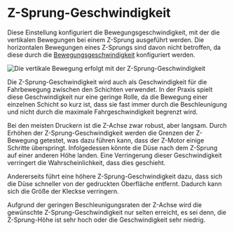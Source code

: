 Z-Sprung-Geschwindigkeit
====
Diese Einstellung konfiguriert die Bewegungsgeschwindigkeit, mit der die vertikalen Bewegungen bei einem Z-Sprung ausgeführt werden. Die horizontalen Bewegungen eines Z-Sprungs sind davon nicht betroffen, da diese durch die [Bewegungsgeschwindigkeit](speed_travel.md) konfiguriert werden.

![Die vertikale Bewegung erfolgt mit der Z-Sprung-Geschwindigkeit](../../../articles/images/speed_z_hop.svg)

<!--if cura_version >= 4.2-->Die Z-Sprung-Geschwindigkeit wird auch als Geschwindigkeit für die Fahrbewegung zwischen den Schichten verwendet. In der Praxis spielt diese Geschwindigkeit nur eine geringe Rolle, da die Bewegung einer einzelnen Schicht so kurz ist, dass sie fast immer durch die Beschleunigung und nicht durch die maximale Fahrgeschwindigkeit begrenzt wird.<!--endif-->

Bei den meisten Druckern ist die Z-Achse zwar robust, aber langsam. Durch Erhöhen der Z-Sprung-Geschwindigkeit werden die Grenzen der Z-Bewegung getestet, was dazu führen kann, dass der Z-Motor einige Schritte überspringt. Infolgedessen könnte die Düse nach dem Z-Sprung auf einer anderen Höhe landen. Eine Verringerung dieser Geschwindigkeit verringert die Wahrscheinlichkeit, dass dies geschieht.

Andererseits führt eine höhere Z-Sprung-Geschwindigkeit dazu, dass sich die Düse schneller von der gedruckten Oberfläche entfernt. Dadurch kann sich die Größe der Kleckse verringern.

Aufgrund der geringen Beschleunigungsraten der Z-Achse wird die gewünschte Z-Sprung-Geschwindigkeit nur selten erreicht, es sei denn, die Z-Sprung-Höhe ist sehr hoch oder die Geschwindigkeit sehr niedrig.